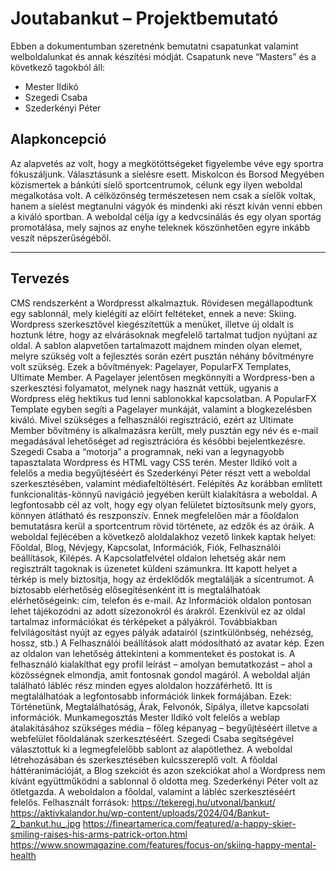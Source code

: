 # Joutabankut – Projektbemutató <br>

Ebben a dokumentumban szeretnénk bemutatni csapatunkat valamint welboldalunkat és annak készítési módját. 
Csapatunk neve “Masters” és a következő tagokból áll: 

- Mester Ildikó
- Szegedi Csaba
- Szederkényi Péter

## Alapkoncepció

Az alapvetés az volt, hogy a megkötöttségeket figyelembe véve egy sportra fókuszáljunk. Választásunk a síelésre esett. 
Miskolcon és Borsod Megyében közismertek a bánkúti síelő sportcentrumok, célunk egy ilyen weboldal megalkotása volt.
A célközönség természetesen nem csak a síelők voltak, hanem a síelést megtanulni vágyók és mindenki aki részt kíván venni ebben a kiváló sportban.
A weboldal célja így a kedvcsinálás és egy olyan sportág promotálása, mely sajnos az enyhe teleknek köszönhetően egyre inkább veszít népszerűségéből.

---

## Tervezés
CMS rendszerként a Wordpresst alkalmaztuk. Rövidesen megállapodtunk egy sablonnál, mely kielégíti az előírt feltéteket, ennek a neve: Skiing. Wordpress szerkesztővel kiegészítettük a menüket, illetve új oldalt is hoztunk létre, hogy az elvárásoknak megfelelő tartalmat tudjon nyújtani az oldal. 
A sablon alapvetően tartalmazott majdnem minden olyan elemet, melyre szükség volt a fejlesztés során ezért pusztán néhány bővítményre volt szükség. 
Ezek a bővítmények: Pagelayer, PopularFX Templates, Ultimate Member. 
A Pagelayer jelentősen megkönnyíti a Wordpress-ben a szerkesztési folyamatot, melynek nagy hasznát vettük, ugyanis a Wordpress elég hektikus tud lenni sablonokkal kapcsolatban. A PopularFX Template egyben segíti a Pagelayer munkáját, valamint a blogkezelésben kiváló. Mivel szükséges a felhasználói regisztráció, ezért az Ultimate Member bővítmény is alkalmazásra került, mely pusztán egy név és e-mail megadásával lehetőséget ad regisztrációra és későbbi bejelentkezésre.
Szegedi Csaba a “motorja” a programnak, neki van a legynagyobb tapasztalata Wordpress és HTML vagy CSS terén. Mester Ildikó volt a felelős a media begyűjtéséért és Szederkényi Péter részt vett a weboldal szerkesztésében, valamint médiafeltöltésért.
Felépítés
Az korábban említett funkcionalitás-könnyű navigáció jegyében került kialakításra a weboldal. A legfontosabb cél az volt, hogy egy olyan felületet biztosítsunk mely gyors, könnyen átlátható és reszponszív. Ennek megfelelően már a főoldalon bemutatásra kerül a sportcentrum rövid története, az edzők és az óráik.
A weboldal fejlécében a következő aloldalakhoz vezető linkek kaptak helyet: Főoldal, Blog, Névjegy, Kapcsolat, Információk, Fiók, Felhasználói beállítások, Kilépés. 
A Kapcsolatfelvétel oldalon lehetség akár nem regisztrált tagoknak is üzenetet küldeni számunkra. Itt kapott helyet a térkép is mely biztosítja, hogy az érdeklődők megtalálják a sícentrumot. A biztosabb elérhetőség elősegítésenként itt is megtalálhatóak elérhetőségeink: cím, telefon és e-mail. 
Az Információk oldalon pontosan lehet tájékozódni az adott sízezonokról és árakról. Ezenkívül ez az oldal tartalmaz információkat és térképeket a pályákról. Továbbiakban felvilágosítást nyújt az egyes pályák adatairól (szintkülönbség, nehézség, hossz, stb.) 
A Felhasználói beállítások alatt módosítható az avatar kép. Ezen az oldalon van lehetőség áttekinteni a kommenteket és postokat is. A felhasználó kialakíthat egy profil leírást – amolyan bemutatkozást – ahol a közösségnek elmondja, amit fontosnak gondol magáról. 
A weboldal alján található lábléc rész minden egyes aloldalon hozzáférhető. Itt is megtalálhatóak a legfontosabb információk linkek formájában. Ezek: Történetünk, Megtalálhatóság, Árak, Felvonók, Sípálya, illetve kapcsolati információk. 
Munkamegosztás
Mester Ildikó volt felelős a weblap átalakításához szükséges média – főleg képanyag – begyűjtéséért illetve a webfelület főoldalának szerkesztéséért. 
Szegedi Csaba segítségével választottuk ki a legmegfelelőbb sablont az alapötlethez. A weboldal létrehozásában és szerkesztésében kulcsszereplő volt. A főoldal háttéranimációját, a Blog szekciót és azon szekciókat ahol a Wordpress nem kívánt együttműködni a sablonnal ő oldotta meg. 
Szederkényi Péter volt az ötletgazda. A weboldalon a főoldal, valamint a lábléc szerkesztéséért felelős.
Felhasznált források: 
https://tekeregj.hu/utvonal/bankut/
https://aktivkalandor.hu/wp-content/uploads/2024/04/Bankut-2_bankut.hu_.jpg
https://fineartamerica.com/featured/a-happy-skier-smiling-raises-his-arms-patrick-orton.html
https://www.snowmagazine.com/features/focus-on/skiing-happy-mental-health
